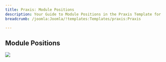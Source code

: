 ```yaml
---
title: Praxis: Module Positions
description: Your Guide to Module Positions in the Praxis Template for Joomla
breadcrumb: /joomla:Joomla/!templates:Templates/praxis:Praxis

---
```


Module Positions
-----

![][positions]

[positions]: assets/positions.jpg